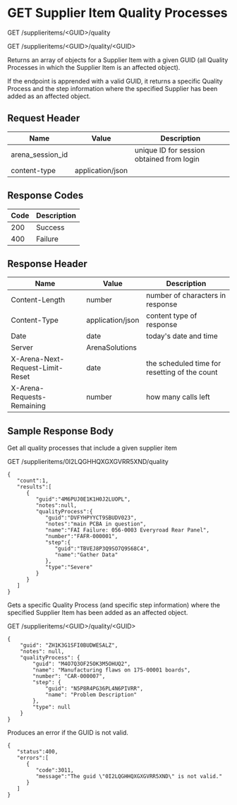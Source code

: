 # GET Supplier Item Quality Processes


GET /supplieritems/&lt;GUID&gt;/quality



GET /supplieritems/&lt;GUID&gt;/quality/&lt;GUID&gt;

Returns an array of   objects for a Supplier Item with a given GUID \(all Quality Processes in which the Supplier Item is an affected object\). 

If the endpoint is apprended with a valid GUID, it returns a specific Quality Process and the step information where the specified Supplier has been added as an affected object.

## Request Header

| Name<br> | Value<br> | Description<br> |
|  --- |  --- |  --- | 
| arena_session_id<br> |   | unique ID for session obtained from login<br> |
| content\-type<br> | application/json<br> |   |

## Response Codes

| Code<br> | Description<br> |
|  --- |  --- | 
| 200<br> | Success<br> |
| 400<br> | Failure<br> |

## Response Header

| Name<br> | Value<br> | Description<br> |
|  --- |  --- |  --- | 
| Content\-Length<br> | number<br> | number of characters in response<br> |
| Content\-Type<br> | application/json<br> | content type of response<br> |
| Date<br> | date<br> | today's date and time<br> |
| Server<br> | ArenaSolutions<br> |   |
| X\-Arena\-Next\-Request\-Limit\-Reset<br> | date<br> | the scheduled time for resetting of the count<br> |
| X\-Arena\-Requests\-Remaining<br> | number<br> | how many calls left<br> |

## Sample Response Body
Get all quality processes that include a given supplier item



GET /supplieritems/0I2LQGHHQXGXGVRR5XND/quality

```
{  
   "count":1,
   "results":[  
      {  
         "guid":"4M6PUJ0E1K1H0J2LUOPL",
         "notes":null,
         "qualityProcess":{  
            "guid":"DVFYHPYYCT9SBUDV023",
            "notes":"main PCBA in question",
            "name":"FAI Failure: 056-0003 Everyroad Rear Panel",
            "number":"FAFR-000001",
            "step":{  
               "guid":"TBVEJ8P3Q9SO7Q9S68C4",
               "name":"Gather Data"
            },
            "type":"Severe"
         }
      }
   ]
}
```
Gets a specific Quality Process \(and specific step information\) where the specified Supplier Item has been added as an affected object.



GET /supplieritems/&lt;GUID&gt;/quality/&lt;GUID&gt;

```
{
    "guid": "ZH1K3G1SFI0BUDWESALZ",
    "notes": null,
    "qualityProcess": {
        "guid": "M4O7Q3OF25OK3M5OHUQ2",
        "name": "Manufacturing flaws on 175-00001 boards",
        "number": "CAR-000007",
        "step": {
            "guid": "N5P8R4PG36PL4N6PIVRR",
            "name": "Problem Description"
        },
        "type": null
    }
}
```
Produces an error if the GUID is not valid.

```
{  
   "status":400,
   "errors":[  
      {  
         "code":3011,
         "message":"The guid \"0I2LQGHHQXGXGVRR5XND\" is not valid."
      }
   ]
}
```
